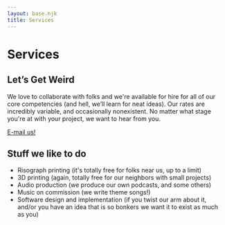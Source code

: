 ```yaml
---
layout: base.njk
title: Services
---
```


# Services

<section class="news-container">
  <h2 class="news-container-header">Let&rsquo;s Get Weird</h2>
  <div class="news-container-body">
  <p>
  We love to collaborate with folks and we're available for hire for all of our core competencies (and hell, we&rsquo;ll learn for neat ideas). 
  Our rates are incredibly variable, and occasionally nonexistent.
  No matter what stage you're at with your project, we want to hear from you.
  </p>
  <p>
  <a href="mailto:hello@galaxybrain.co">E-mail us!</a>
  </p>
</section>

## Stuff we like to do

* Risograph printing (it's totally free for folks near us, up to a limit)
* 3D printing (again, totally free for our neighbors with small projects)
* Audio production (we produce our own podcasts, and some others)
* Music on commission (we write theme songs!)
* Software design and implementation (if you twist our arm about it, and/or you have an idea that is so bonkers we want it to exist as much as you)
